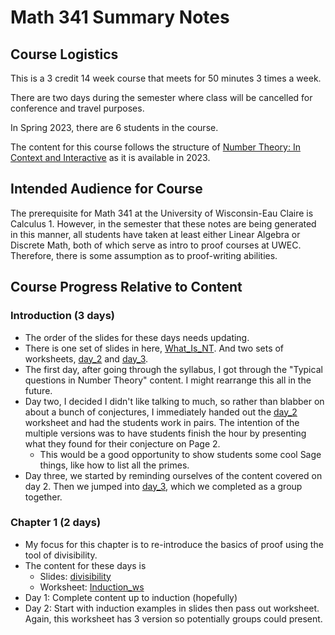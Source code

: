 # Math 341 Summary Notes

## Course Logistics

This is a 3 credit 14 week course that meets for 50 minutes 3 times a week.

There are two days during the semester where class will be cancelled for conference and travel purposes.

In Spring 2023, there are 6 students in the course.

The content for this course follows the structure of [Number Theory: In Context and Interactive](https://math.gordon.edu/ntic/) as it is available in 2023. 

## Intended Audience for Course

The prerequisite for Math 341 at the University of Wisconsin-Eau Claire is Calculus 1. 
However, in the semester that these notes are being generated in this manner, all students have taken at least either Linear Algebra or Discrete Math, both of which serve as intro to proof courses at UWEC.
Therefore, there is some assumption as to proof-writing abilities.

## Course Progress Relative to Content
### Introduction (3 days)
* The order of the slides for these days needs updating.
* There is one set of slides in here, [What_Is_NT](Introduction/introduction.slides/What_Is_NT.tex). And two sets of worksheets, [day_2](Introduction/day_2.file/day_2.tex) and [day_3](Introduction/day_2.file/day_3.tex).
* The first day, after going through the syllabus, I got through the "Typical questions in Number Theory" content. I might rearrange this all in the future.
* Day two, I decided I didn't like talking to much, so rather than blabber on about a bunch of conjectures, I immediately handed out the 
[day_2](Introduction/day_2.file/day_2.tex) worksheet and had the students work in pairs. The intention of the multiple versions was to have students finish the hour by presenting what they found for their conjecture on Page 2.
    * This would be a good opportunity to show students some cool Sage things, like how to list all the primes.
* Day three, we started by reminding ourselves of the content covered on day 2. Then we jumped into [day_3](Introduction/day_2.file/day_3.tex), which we completed as a group together. 

### Chapter 1 (2 days)
* My focus for this chapter is to re-introduce the basics of proof using the tool of divisibility. 
* The content for these days is
    * Slides: [divisibility](Chapter_1/divisibility.slides/divisibility.tex)
    * Worksheet: [Induction_ws](Chapter_1/Induction_ws.file/Induction_ws.tex)
* Day 1: Complete content up to induction (hopefully)
* Day 2: Start with induction examples in slides then pass out worksheet. Again, this worksheet has 3 version so potentially groups could present.
